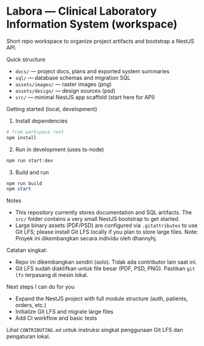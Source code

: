 # Labora — Clinical Laboratory Information System (workspace)

Short repo workspace to organize project artifacts and bootstrap a NestJS API.

Quick structure

- `docs/` — project docs, plans and exported system summaries
- `sql/` — database schemas and migration SQL
- `assets/images/` — raster images (png)
- `assets/design/` — design sources (psd)
- `src/` — minimal NestJS app scaffold (start here for API)

Getting started (local, development)

1. Install dependencies

```powershell
# from workspace root
npm install
```

2. Run in development (uses ts-node)

```powershell
npm run start:dev
```

3. Build and run

```powershell
npm run build
npm start
```

Notes
- This repository currently stores documentation and SQL artifacts. The `src/` folder contains a very small NestJS bootstrap to get started.
- Large binary assets (PDF/PSD) are configured via `.gitattributes` to use Git LFS; please install Git LFS locally if you plan to store large files.
Note: Proyek ini dikembangkan secara individu oleh dhannyhj.

Catatan singkat:
- Repo ini dikembangkan sendiri (solo). Tidak ada contributor lain saat ini.
- Git LFS sudah diaktifkan untuk file besar (PDF, PSD, PNG). Pastikan `git lfs` terpasang di mesin lokal.

Next steps I can do for you
- Expand the NestJS project with full module structure (auth, patients, orders, etc.)
- Initialize Git LFS and migrate large files
- Add CI workflow and basic tests

Lihat `CONTRIBUTING.md` untuk instruksi singkat penggunaan Git LFS dan pengaturan lokal.
